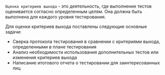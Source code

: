 `Оценка критериев выхода` - это деятельность, где выполнение тестов оценивается согласно определенным целям.
Она должна быть выполнена для каждого уровня тестирования.

Для оценки критериев выхода поставлены следующие основные задачи:
- Сверка протокола тестирования в сравнении с критериями выхода, определенными в плане тестирования
- Анализ необходимости использования дополнительных тестов или изменения критериев выхода
- Написание итогового отчета о тестировании для заинтересованных лиц
